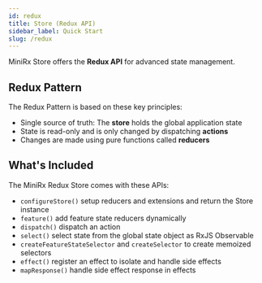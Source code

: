```yaml
---
id: redux
title: Store (Redux API)
sidebar_label: Quick Start
slug: /redux
---
```


MiniRx Store offers the **Redux API** for advanced state management.

## Redux Pattern
The Redux Pattern is based on these key principles:

-   Single source of truth: The **store** holds the global application state
-   State is read-only and is only changed by dispatching **actions**
-   Changes are made using pure functions called **reducers**

## What's Included
The MiniRx Redux Store comes with these APIs:
- `configureStore()` setup reducers and extensions and return the Store instance
- `feature()` add feature state reducers dynamically
- `dispatch()` dispatch an action
- `select()` select state from the global state object as RxJS Observable
- `createFeatureStateSelector` and `createSelector` to create memoized selectors
- `effect()` register an effect to isolate and handle side effects
- `mapResponse()` handle side effect response in effects

